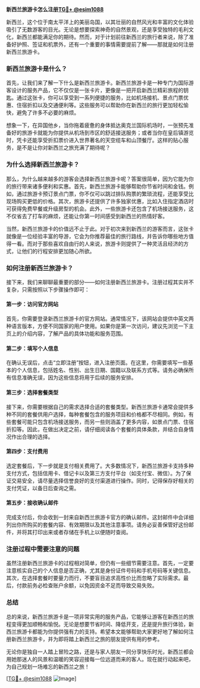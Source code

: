 **新西兰旅游卡怎么注册[TG💪+ @esim1088](https://t.me/s/esim1088)**

新西兰，这个位于南太平洋上的美丽岛国，以其壮丽的自然风光和丰富的文化体验吸引了无数游客的目光。无论是想要探索神奇的自然景观，还是享受独特的毛利文化，新西兰都能满足你的期待。然而，对于计划前往新西兰的旅行者来说，除了准备好护照、签证和机票外，还有一个重要的事情需要提前了解——那就是如何注册新西兰旅游卡。

### 新西兰旅游卡是什么？

首先，让我们来了解一下什么是新西兰旅游卡。新西兰旅游卡是一种专门为国际游客设计的服务产品，它不仅仅是一张卡片，更像是一把开启新西兰精彩旅程的钥匙。通过这张卡，你可以享受到一系列便捷的服务，比如机场接机、景点门票优惠、住宿折扣以及交通便利等。这些服务可以帮助你在新西兰的旅行更加轻松愉快，避免了许多不必要的麻烦。

想象一下，在异国他乡，当你拖着疲惫的身体抵达奥克兰国际机场时，一张预先准备好的旅游卡就能为你提供从机场到市区的舒适接送服务；或者当你在皇后镇游览时，凭卡还能享受折扣票价进入世界著名的天空缆车和山顶餐厅。这样的贴心服务，是不是让你对新西兰之旅充满了期待呢？

### 为什么选择新西兰旅游卡？

那么，为什么越来越多的游客会选择新西兰旅游卡呢？答案很简单，因为它能为你的旅行带来诸多便利和实惠。首先，新西兰旅游卡能够帮助你节省时间和金钱。例如，通过旅游卡预订景点门票，你不仅可以跳过排队购票的繁琐流程，还能享受比现场购买更低的价格。其次，旅游卡还提供了许多独家优惠，比如入住指定酒店时可获得免费早餐或升级房型的机会。此外，一些旅游卡还包含了机场接送服务，这不仅省去了打车的麻烦，还能让你第一时间感受到新西兰的热情好客。

当然，新西兰旅游卡的价值远不止于此。对于初次来到新西兰的游客而言，这张卡就像是一位经验丰富的导游，它会为你推荐最佳的旅行路线，并告诉你哪些地方值得一看。而对于那些喜欢自由行的人来说，旅游卡则提供了一种灵活且经济的方式，让他们的行程安排更加随心所欲。

### 如何注册新西兰旅游卡？

接下来，我们来聊聊最重要的部分——如何注册新西兰旅游卡。注册过程其实并不复杂，只需按照以下步骤操作即可：

#### 第一步：访问官方网站

首先，你需要登录新西兰旅游卡的官方网站。通常情况下，该网站会提供中英文两种语言版本，方便不同国家的用户使用。如果你是第一次访问，建议先浏览一下主页上的介绍内容，了解产品的具体功能和服务范围。

#### 第二步：填写个人信息

在确认无误后，点击“立即注册”按钮，进入注册页面。在这里，你需要填写一些基本的个人信息，包括姓名、性别、出生日期、国籍以及联系方式等。请务必确保所有信息准确无误，因为这些信息将用于后续的服务安排。

#### 第三步：选择套餐类型

接下来，你需要根据自己的需求选择合适的套餐类型。新西兰旅游卡通常会提供多种不同的套餐供用户选择，每种套餐包含的服务项目和价格都不尽相同。例如，有些套餐可能只包含机场接送服务，而另一些则涵盖了更多内容，如景点门票、住宿折扣等。因此，在做出决定之前，请仔细阅读各个套餐的具体条款，并结合自身情况作出合理的选择。

#### 第四步：支付费用

选定套餐后，下一步就是支付相关费用了。大多数情况下，新西兰旅游卡支持多种支付方式，包括信用卡、借记卡以及第三方支付平台（如支付宝、微信）。为了保证交易安全，请尽量选择信誉良好的支付渠道进行操作。同时，记得保存好相关的支付凭证，以备日后查询之需。

#### 第五步：接收确认邮件

完成支付后，你会收到一封来自新西兰旅游卡官方的确认邮件。这封邮件中会详细列出你所购买的套餐内容、有效期限以及其他注意事项。请务必妥善保管好这份邮件，并将其打印出来或者存储在手机上以便随时查阅。

### 注册过程中需要注意的问题

虽然注册新西兰旅游卡的过程相对简单，但仍有一些细节需要注意。首先，一定要注意核实自己的个人信息是否正确，尤其是身份证件号码和手机号码等关键信息。其次，在选择套餐时要量力而行，不要盲目追求高性价比而忽略了实际需求。最后，付款前务必检查账户余额，以免因资金不足而导致交易失败。

### 总结

总的来说，新西兰旅游卡是一项非常实用的服务产品，它能够让游客在新西兰的旅程变得更加顺畅和愉悦。无论是想要节省时间、降低开支，还是提升旅行体验，新西兰旅游卡都能为你提供强有力的支持。希望本文能够帮助大家更好地了解如何注册新西兰旅游卡，并为即将踏上新西兰之旅的朋友提供有用的参考。

无论你是独自一人踏上冒险之路，还是与家人朋友一同分享快乐时光，新西兰都会用她那迷人的风景和温暖的笑容迎接每一位远道而来的客人。现在就行动起来吧，为自己规划一场难忘的新西兰之旅！

[[TG💪+ @esim1088](https://t.me/s/esim1088) ![Image](https://i.postimg.cc/4NQfJmqS/Snipaste-2025-05-13-00-14-12.png)]